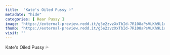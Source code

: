 ```yaml
---
title:  "Kate's Oiled Pussy 💦"
metadate: "hide"
categories: [ Rear Pussy ]
image: "https://external-preview.redd.it/g5e2zvzXxTbId-7R108aPsVLKh9L1rrMDWAZ4zFwVB0.jpg?auto=webp&s=5b16bb4b83e9ab476cce44d9a2c8b012357ec1e9"
thumb: "https://external-preview.redd.it/g5e2zvzXxTbId-7R108aPsVLKh9L1rrMDWAZ4zFwVB0.jpg?width=1080&crop=smart&auto=webp&s=0fa0c9a0777d1e3ddeb948381360b46d7f53d8d9"
visit: ""
---
```

Kate's Oiled Pussy 💦
